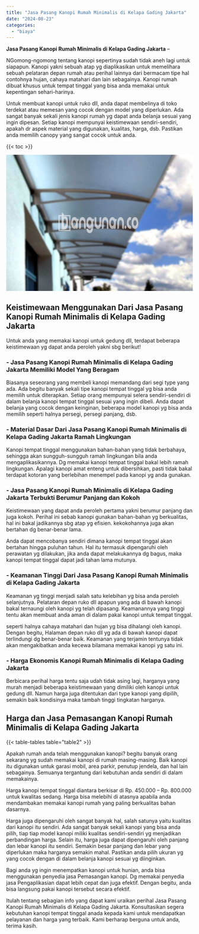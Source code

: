 ```yaml
---
title: "Jasa Pasang Kanopi Rumah Minimalis di Kelapa Gading Jakarta"
date: "2024-08-23"
categories: 
  - "biaya"
---
```


**Jasa Pasang Kanopi Rumah Minimalis di Kelapa Gading Jakarta** –

NGomong-ngomong tentang kanopi sepertinya sudah tidak aneh lagi untuk siapapun. Kanopi yakni sebuah atap yg diaplikasikan untuk memelihara sebuah pelataran depan rumah atau perihal lainnya dari bermacam tipe hal contohnya hujan, cahaya matahari dan lain sebagainya. Kanopi rumah dibuat khusus untuk tempat tinggal yang bisa anda memakai untuk kepentingan sehari-harinya.

Untuk membuat kanopi untuk ruko dll, anda dapat membelinya di toko terdekat atau memesan yang cocok dengan model yang diperlukan. Ada sangat banyak sekali jenis kanopi rumah yg dapat anda belanja sesuai yang ingin dipesan. Setiap kanopi mempunyai keistimewaan sendiri-sendiri, apakah dr aspek material yang digunakan, kualitas, harga, dsb. Pastikan anda memilih canopy yang sangat cocok untuk anda.

{{< toc >}}

![Jasa Pasang Kanopi Rumah Minimalis di Kelapa Gading Jakarta](/images/harga-kanopi-minimalis-21.png)

## Keistimewaan Menggunakan Dari Jasa Pasang Kanopi Rumah Minimalis di Kelapa Gading Jakarta

Untuk anda yang memakai kanopi untuk gedung dll, terdapat beberapa keistimewaan yg dapat anda peroleh yakni sbg berikut!

### \- Jasa Pasang Kanopi Rumah Minimalis di Kelapa Gading Jakarta Memiliki Model Yang Beragam

Biasanya seseorang yang membeli kanopi memandang dari segi type yang ada. Ada begitu banyak sekali tipe kanopi tempat tinggal yg bisa anda memilih untuk diterapkan. Setiap orang mempunyai selera sendiri-sendiri di dalam belanja kanopi tempat tinggal sesuai yang ingin dibeli. Anda dapat belanja yang cocok dengan keinginan, beberapa model kanopi yg bisa anda memilih seperti halnya persegi, persegi panjang, dsb.

### \- Material Dasar Dari Jasa Pasang Kanopi Rumah Minimalis di Kelapa Gading Jakarta Ramah Lingkungan

Kanopi tempat tinggal menggunakan bahan-bahan yang tidak berbahaya, sehingga akan sungguh-sungguh ramah lingkungan bila anda mengaplikasikannya. Dg memakai kanopi tempat tinggal bakal lebih ramah lingkungan. Apalagi kanopi amat enteng untuk dibersihkan, pasti tidak bakal terdapat kotoran yang berlebihan menempel pada kanopi yg anda gunakan.

### \- Jasa Pasang Kanopi Rumah Minimalis di Kelapa Gading Jakarta Terbukti Berumur Panjang dan Kokoh

Keistimewaan yang dapat anda peroleh pertama yakni berumur panjang dan juga kokoh. Perihal ini sebab kanopi gunakan bahan-bahan yg berkualitas, hal ini bakal jadikannya sbg atap yg efisien. kekokohannya juga akan bertahan dg benar-benar lama.

Anda dapat mencobanya sendiri dimana kanopi tempat tinggal akan bertahan hingga puluhan tahun. Hal itu termasuk dipengaruhi oleh perawatan yg dilakukan, jika anda dapat melakukannya dg bagus, maka kanopi tempat tinggal dapat jadi tahan lama mutunya.

### \- Keamanan Tinggi Dari Jasa Pasang Kanopi Rumah Minimalis di Kelapa Gading Jakarta

Keamanan yg tinggi menjadi salah satu kelebihan yg bisa anda peroleh selanjutnya. Pelataran depan ruko dll apapun yang ada di bawah kanopi bakal ternaungi oleh kanopi yg telah dipasang. Keamanannya yang tinggi tentu akan membuat anda aman di dalam pakai kanopi untuk tempat tinggal.

seperti halnya cahaya matahari dan hujan yg bisa dihalangi oleh kanopi. Dengan begitu, Halaman depan ruko dll yg ada di bawah kanopi dapat terlindungi dg benar-benar baik. Keamanan yang terjamin tentunya tidak akan mengakibatkan anda kecewa bilamana memakai kanopi yg satu ini.

### \- Harga Ekonomis Kanopi Rumah Minimalis di Kelapa Gading Jakarta

Berbicara perihal harga tentu saja udah tidak asing lagi, harganya yang murah menjadi beberapa keistimewaan yang dimiliki oleh kanopi untuk gedung dll. Namun harga juga ditentukan dari type kanopi yang dipilih, semakin baik kondisinya maka tambah tinggi tingkatan harganya.

## Harga dan Jasa Pemasangan Kanopi Rumah Minimalis di Kelapa Gading Jakarta

{{< table-tables table="table2" >}}

Apakah rumah anda telah menggunakan kanopi? begitu banyak orang sekarang yg sudah memakai kanopi di rumah masing-masing. Baik kanopi itu digunakan untuk garasi mobil, area parkir, penutup jendela, dan hal lain sebagainya. Semuanya tergantung dari kebutuhan anda sendiri di dalam memakainya.

Harga kanopi tempat tinggal diantara berkisar di Rp. 450.000 – Rp. 800.000 untuk kwalitas sedang. Harga bisa melebihi di atasnya apabila anda mendambakan memakai kanopi rumah yang paling berkualitas bahan dasarnya.

Harga juga dipengaruhi oleh sangat banyak hal, salah satunya yaitu kualitas dari kanopi itu sendiri. Ada sangat banyak sekali kanopi yang bisa anda pilih, tiap tiap model kanopi miliki kualitas sendiri-sendiri yg menjadikan perbandingan harga. Selain itu, harga juga dapat dipengaruhi oleh panjang dan lebar kanopi itu sendiri. Semakin besar panjang dan lebar yang diperlukan maka harganya semakin mahal. Pastikan anda pilih ukuran yg yang cocok dengan di dalam belanja kanopi sesuai yg diinginkan.

Bagi anda yg ingin menempatkan kanopi untuk hunian, anda bisa menggunakan penyedia jasa Pemasangan kanopi. Dg memakai penyedia jasa Pengaplikasian dapat lebih cepat dan juga efektif. Dengan begitu, anda bisa langsung pakai kanopi tersebut secara efektif.

Itulah tentang sebagian info yang dapat kami uraikan perihal Jasa Pasang Kanopi Rumah Minimalis di Kelapa Gading Jakarta. Konsultasikan segera kebutuhan kanopi tempat tinggal anada kepada kami untuk mendapatkan pelayanan dan harga yang terbaik. Kami berharap berguna untuk anda, terima kasih.
